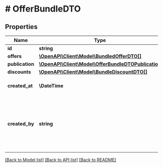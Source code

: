 # # OfferBundleDTO

## Properties

Name | Type | Description | Notes
------------ | ------------- | ------------- | -------------
**id** | **string** | Bundle ID. |
**offers** | [**\OpenAPI\Client\Model\BundledOfferDTO[]**](BundledOfferDTO.md) | Offers included in bundle. |
**publication** | [**\OpenAPI\Client\Model\OfferBundleDTOPublication**](OfferBundleDTOPublication.md) |  |
**discounts** | [**\OpenAPI\Client\Model\BundleDiscountDTO[]**](BundleDiscountDTO.md) | Discounts on marketplaces. |
**created_at** | **\DateTime** | When this bundle was created in &lt;a href&#x3D;\&quot;https://en.wikipedia.org/wiki/ISO_8601\&quot; target&#x3D;\&quot;_blank\&quot;&gt;ISO_8601&lt;/a&gt; format. |
**created_by** | **string** | Who created this bundle. It is set to: &lt;ul&gt; &lt;li&gt; &#x60;USER&#x60; for all bundles created by seller on Allegro web page or via public API;&lt;/li&gt; &lt;li&gt; &#x60;ALLEGRO&#x60; when bundle was created &lt;a href&#x3D;\&quot;https://allegro.pl/dla-sprzedajacych/automatycznie-laczymy-wybrane-oferty-w-zestaw-K6VYllRgbs0\&quot; target&#x3D;\&quot;_blank\&quot;&gt;automatically&lt;/a&gt; by Allegro. &lt;/li&gt; &lt;/ul&gt; |

[[Back to Model list]](../../README.md#models) [[Back to API list]](../../README.md#endpoints) [[Back to README]](../../README.md)
